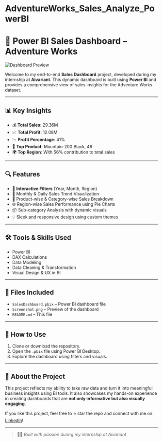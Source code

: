 # AdventureWorks_Sales_Analyze_PowerBI


# 🚀 Power BI Sales Dashboard – Adventure Works

![Dashboard Preview](./path-to-your-screenshot.png)

Welcome to my end-to-end **Sales Dashboard** project, developed during my internship at **Aivariant**. This dynamic dashboard is built using **Power BI** and provides a comprehensive view of sales insights for the Adventure Works dataset.

---

## 📊 Key Insights

- 💰 **Total Sales**: 29.36M  
- 📈 **Total Profit**: 12.08M  
- 📉 **Profit Percentage**: 41%  
- 🥇 **Top Product**: Mountain-200 Black, 46  
- 🌍 **Top Region**: With 56% contribution to total sales  

---

## 🔍 Features

- 🎯 **Interactive Filters** (Year, Month, Region)
- 📅 Monthly & Daily Sales Trend Visualization
- 🧾 Product-wise & Category-wise Sales Breakdown
- 🌐 Region-wise Sales Performance using Pie Charts
- 📦 Sub-category Analysis with dynamic visuals
- 💡 Sleek and responsive design using custom themes

---

## 🛠️ Tools & Skills Used

- Power BI  
- DAX Calculations  
- Data Modeling  
- Data Cleaning & Transformation  
- Visual Design & UX in BI

---

## 📁 Files Included

- `SalesDashboard.pbix` – Power BI dashboard file  
- `Screenshot.png` – Preview of the dashboard  
- `README.md` – This file

---

## 📌 How to Use

1. Clone or download the repository.
2. Open the `.pbix` file using Power BI Desktop.
3. Explore the dashboard using filters and visuals.

---

## 📣 About the Project

This project reflects my ability to take raw data and turn it into meaningful business insights using BI tools. It also showcases my hands-on experience in creating dashboards that are **not only informative but also visually engaging**.

If you like this project, feel free to ⭐ star the repo and connect with me on [LinkedIn](https://www.linkedin.com)!

---

> 👨‍💻 *Built with passion during my internship at Aivariant*

